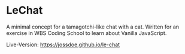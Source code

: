 # LeChat

A minimal concept for a tamagotchi-like chat with a cat. Written for an exercise in WBS Coding School to learn about Vanilla JavaScript.

Live-Version: https://jossdoe.github.io/le-chat
